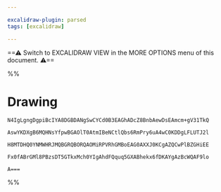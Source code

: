 ```yaml
---

excalidraw-plugin: parsed
tags: [excalidraw]

---
```

==⚠  Switch to EXCALIDRAW VIEW in the MORE OPTIONS menu of this document. ⚠==


%%
# Drawing
```compressed-json
N4IgLgngDgpiBcIYA8DGBDANgSwCYCd0B3EAGhADcZ8BnbAewDsEAmcm+gV31TkQ

AswYKDXgB6MQHNsYfpwBGAOlT0AtmIBeNCtlQbs6RmPry6uA4wC0KDDgLFLUTJ2l

H8MTDHQ0YNMWHRJMQBGRQBORQAOMiRPVRhGMBoEAG0AXXJ0KCgAZQCwPlBZGHiEE

Fx0fABrGMl8PBzsDT5GTkxMch0YIgAhdFQquq5GXABhekx6fDKAYgAzBcWQAF9lo

A===
```
%%